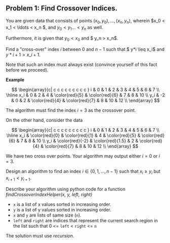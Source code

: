 ## Problem 1: Find Crossover Indices.

You are given data that consists of points
$(x_0, y_0), \ldots, (x_n, y_n)$, wherein $x_0 < x_1 < \ldots < x_n $, and  $y_0 < y_1 \ldots < y_n$ as well.

Furthermore, it is given that $y_0 < x_0$ and $ y_n > x_n$.

Find a "cross-over" index $i$ between $0$ and $n-1$ such that $ y*i \leq x_i$ and $y*{i+1} > x\_{i+1}$.

Note that such an index must always exist (convince yourself of this fact before we proceed).

**Example**

$$
\begin{array}{c| c c c c c c c c c }
i & 0 & 1 & 2 & 3 & 4 & 5 & 6 & 7 \\
\hline
x_i & 0 & 2 & 4 & \color{red}{5} & \color{red}{6} & 7 & 8 & 10 \\
y_i & -2 & 0 & 2 & \color{red}{4} & \color{red}{7} & 8 & 10 & 12 \\
\end{array}
$$

The algorithm must find the index $i=3$ as the crossover point.

On the other hand, consider the data

$$
\begin{array}{c| c c c c c c c c c }
i & 0 & 1 & 2 & 3 & 4 & 5 & 6 & 7 \\
\hline
x_i & \color{red}{0} & \color{red}{1} & 4 & \color{red}{5} & \color{red}{6} & 7 & 8 & 10 \\
y_i & \color{red}{-2} & \color{red}{1.5} & 2 & \color{red}{4} & \color{red}{7} & 8 & 10 & 12 \\
\end{array}
$$

We have two cross over points. Your algorithm may output either $i=0$ or $i=3$.

Design an algorithm to find an index $i \in \{ 0, 1, \ldots, n-1\}$ such that $x_i \geq y_i$ but $x_{i+1} < y_{i+1}$.

Describe your algorithm using python code for a function _findCrossoverIndexHelper(x, y, left, right)_

- `x` is a list of x values sorted in increasing order.
- `y` is a list of y values sorted in increasing order.
- `x` and `y` are lists of same size (`n`).
- `left` and `right` are indices that represent the current search region in the list such that 0 <= `left` < `right` <= `n`

The solution must use _recursion_.
